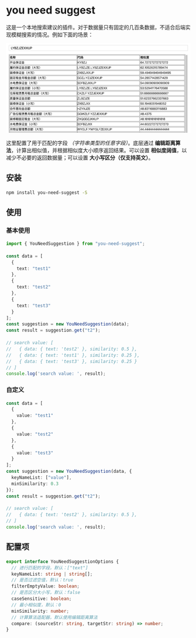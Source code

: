 # you need suggest

这是一个本地搜索建议的插件。对于数据量只有固定的几百条数据，不适合后端实现模糊搜索的情况。例如下面的场景：

![模糊搜索](/public/source/WX20191121-020346.png)

这里配置了用于匹配的字段 *（字符串类型的任意字段）*。底层通过 **编辑距离算法**，计算出相似值，并根据相似度大小顺序返回结果。可以设置 **相似度阔值**，以减少不必要的返回数据量；可以设置 **大小写区分（仅支持英文）**。

## 安装

```bash
npm install you-need-suggest -S
```

## 使用

### 基本使用

```ts
import { YouNeedSuggestion } from "you-need-suggest";

const data = [
  {
    text: "test1"
  },
  {
    text: "test2"
  },
  {
    text: "test3"
  }
];
const suggestion = new YouNeedSuggestion(data);
const result = suggestion.get("t2");

// search value: [
//   { data: { text: 'test2' }, similarity: 0.5 },
//   { data: { text: 'test1' }, similarity: 0.25 },
//   { data: { text: 'test3' }, similarity: 0.25 }
// ]
console.log('search value: ', result);
```

### 自定义

```ts
const data = [
  {
    value: "test1"
  },
  {
    value: "test2"
  },
  {
    value: "test3"
  }
];
const suggestion = new YouNeedSuggestion(data, {
  keyNameList: ["value"],
  minSimilarity: 0.3
});
const result = suggestion.get("t2");

// search value: [
//   { data: { text: 'test2' }, similarity: 0.5 },
// ]
console.log('search value: ', result);
```

## 配置项

```ts
export interface YouNeedSuggestionOptions {
  // 进行匹配的字段，默认：["text"]
  keyNameList: string | string[];
  // 是否过滤空值，默认：true
  filterEmptyValue: boolean;
  // 是否区分大小写，默认：false
  caseSensitive: boolean;
  // 最小相似度，默认：0
  minSimilarity: number;
  // 计算算法适配器，默认使用编辑距离算法
  compare: (sourceStr: string, targetStr: string) => number;
}
```


